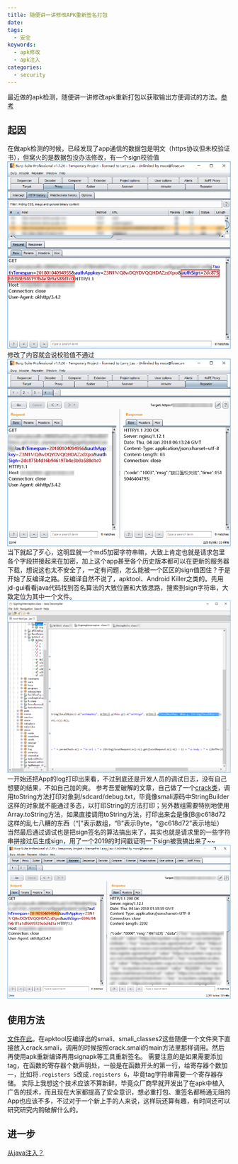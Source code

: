 ```yaml
---
title: 随便讲一讲修改APK重新签名打包
date:
tags:
  - 安全
keywords:
  - apk修改
  - apk注入
categories:
  - security
---
```

最近做的apk检测，随便讲一讲修改apk重新打包以获取输出方便调试的方法。[参考](https://www.52pojie.cn/thread-255754-1-1.html)
<!-- more -->
## 起因
在做apk检测的时候，已经发现了app通信的数据包是明文（https协议但未校验证书），但窝火的是数据包没办法修改，有一个sign校验值
![“数据包”](/img/modifyApk-1.png)
修改了内容就会说校验值不通过
![“数据包”](/img/modifyApk-2.png)
当下就起了歹心，这明显就一个md5加密字符串嘛，大致上肯定也就是请求包里各个字段拼接起来在加密，加上这个app甚至各个历史版本都可以在更新的服务器下载，想说这也太不安全了，一定有问题，怎么能被一个区区的sign值困住？于是开始了反编译之路。反编译自然不说了，apktool、Android Killer之类的。先用jd-gui看看java代码找到签名算法的大致位置和大致思路，搜索到sign字符串，大致定位为其中一个文件。
![“sign加密”](/img/modifyApk-4.png)
一开始还把App的log打印出来看，不过到底还是开发人员的调试日志，没有自己想要的结果，不如自己加的爽。
参考吾爱破解的文章，自己做了一个[crack类](https://gist.github.com/walio/ca674e4a7838fc9b3026134a81e01fb4)，调用toString方法打印对象到/sdcard/debug.txt，毕竟像smali源码中StringBuilder这样的对象就不能通过多态，以打印String的方法打印；另外数组需要特别地使用Array.toString方法，如果直接调用toString方法，打印出来会是像[B@c618d72这样的乱七八糟的东西（“[”表示数组，“B”表示Byte，“@c618d72”表示地址）
当然最后通过调试也是把sign签名的算法搞出来了，其实也就是请求里的一些字符串拼接过后生成sign，用了一个2019的时间戳证明一下sign被我搞出来了~~
![“自定义请求”](/img/modifyApk-5.png)
## 使用方法
[文件在此](https://gist.github.com/walio/ca674e4a7838fc9b3026134a81e01fb4)。在apktool反编译出的smali、smali_classes2这些随便一个文件夹下直接放入crack.smali，调用的时候按照crack.smali的main方法里那样调用。然后再使用apk重新编译再用signapk等工具重新签名。
需要注意的是如果需要添加tag，在函数的寄存器个数声明处，一般是在函数开头的第一行，给寄存器个数加一，比如将`.registers 5`改成`.registers 6`，毕竟tag字符串需要一个寄存器存储。
实际上我想这个技术应该不算新鲜，毕竟众厂商早就开发出了在apk中植入广告的技术，而且现在大家都提高了安全意识，想必重打包、重签名都畅通无阻的App也应该不多，不过对于一个新上手的人来说，这样玩还算有趣，有时间还可以研究研究内购破解什么的。
## 进一步
[从java注入？](https://www.52pojie.cn/thread-562423-1-1.html)
